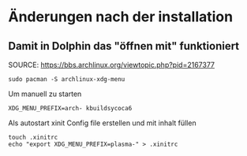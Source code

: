 # Änderungen nach der installation

## Damit in Dolphin das "öffnen mit" funktioniert 
SOURCE: https://bbs.archlinux.org/viewtopic.php?pid=2167377
```
sudo pacman -S archlinux-xdg-menu
```
Um manuell zu starten
```
XDG_MENU_PREFIX=arch- kbuildsycoca6
```
Als autostart xinit Config file erstellen und mit inhalt füllen
```
touch .xinitrc
echo "export XDG_MENU_PREFIX=plasma-" > .xinitrc
```